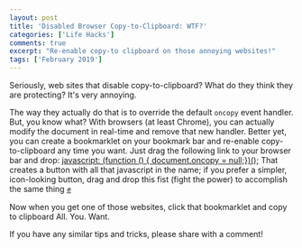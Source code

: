 ```yaml
---
layout: post
title: 'Disabled Browser Copy-to-Clipboard: WTF?'
categories: ['Life Hacks']
comments: true
excerpt: "Re-enable copy-to clipboard on those annoying websites!"
tags: ['February 2019']
---
```

Seriously, web sites that disable copy-to-clipboard?  What do they think they are protecting?  It's very annoying.

The way they actually do that is to override the default `oncopy` event handler. But, you know what?  With browsers (at least Chrome), 
you can actually modify the document in real-time and remove that new handler.  Better yet, you can create a 
bookmarklet on your bookmark bar and re-enable copy-to-clipboard any time you want.  Just drag the following 
link to your browser bar and drop: 
<a href="javascript: (function () { document.oncopy = null;})();">javascript: (function () { document.oncopy = null;})();</a>
That creates a button with all that javascript in the name; if you prefer a simpler, 
icon-looking button, drag and drop this fist (fight the power) to accomplish the same thing
<a href="javascript: (function () { document.oncopy = null;})();">&#x270a;</a>

Now when you get one of those websites, click that bookmarklet and copy to clipboard All. You. Want.

If you have any similar tips and tricks, please share with a comment!
